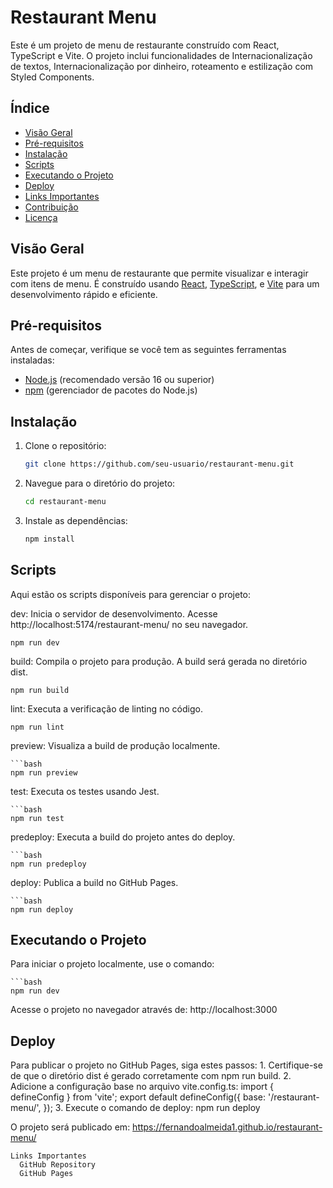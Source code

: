 # Restaurant Menu

Este é um projeto de menu de restaurante construído com React, TypeScript e Vite. O projeto inclui funcionalidades de Internacionalização de textos, Internacionalização por dinheiro, roteamento e estilização com Styled Components.

## Índice

- [Visão Geral](#visão-geral)
- [Pré-requisitos](#pré-requisitos)
- [Instalação](#instalação)
- [Scripts](#scripts)
- [Executando o Projeto](#executando-o-projeto)
- [Deploy](#deploy)
- [Links Importantes](#links-importantes)
- [Contribuição](#contribuição)
- [Licença](#licença)

## Visão Geral

Este projeto é um menu de restaurante que permite visualizar e interagir com itens de menu. É construído usando [React](https://reactjs.org/), [TypeScript](https://www.typescriptlang.org/), e [Vite](https://vitejs.dev/) para um desenvolvimento rápido e eficiente.

## Pré-requisitos

Antes de começar, verifique se você tem as seguintes ferramentas instaladas:

- [Node.js](https://nodejs.org/) (recomendado versão 16 ou superior)
- [npm](https://www.npmjs.com/) (gerenciador de pacotes do Node.js)

## Instalação

1. Clone o repositório:

   ```bash
   git clone https://github.com/seu-usuario/restaurant-menu.git

2. Navegue para o diretório do projeto:

    ```bash
    cd restaurant-menu

3. Instale as dependências:
    
    ```bash
    npm install

## Scripts

Aqui estão os scripts disponíveis para gerenciar o projeto:

  dev: Inicia o servidor de desenvolvimento. Acesse http://localhost:5174/restaurant-menu/ no seu navegador.
    
    
    npm run dev

  build: Compila o projeto para produção. A build será gerada no diretório dist.
    
    
    npm run build

  lint: Executa a verificação de linting no código.
    
    
    npm run lint

  preview: Visualiza a build de produção localmente.
    
    ```bash
    npm run preview

  test: Executa os testes usando Jest.
    
    ```bash
    npm run test  

  predeploy: Executa a build do projeto antes do deploy.
    
    ```bash
    npm run predeploy

  deploy: Publica a build no GitHub Pages.
    
    ```bash
    npm run deploy

## Executando o Projeto

  Para iniciar o projeto localmente, use o comando:
    
    ```bash
    npm run dev

  Acesse o projeto no navegador através de:
    http://localhost:3000

## Deploy

  Para publicar o projeto no GitHub Pages, siga estes passos:
    1. Certifique-se de que o diretório dist é gerado corretamente com npm run build.
    2. Adicione a configuração base no arquivo vite.config.ts:
      import { defineConfig } from 'vite';
      export default defineConfig({
        base: '/restaurant-menu/',
      });
    3. Execute o comando de deploy:
      npm run deploy
    
  O projeto será publicado em:
    https://fernandoalmeida1.github.io/restaurant-menu/

    Links Importantes
      GitHub Repository
      GitHub Pages